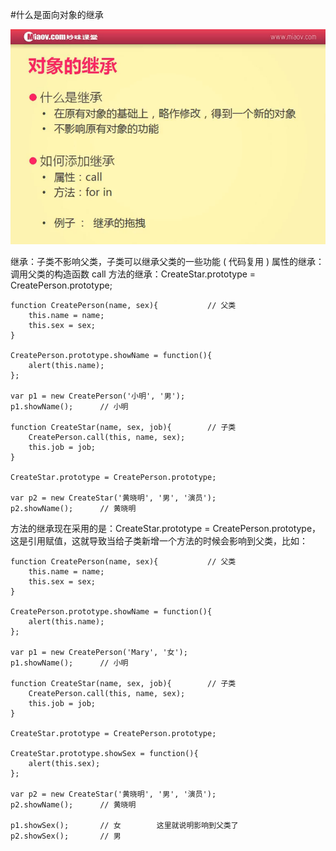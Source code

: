 #什么是面向对象的继承

![](image/screenshot_1495032624122.png)

继承：子类不影响父类，子类可以继承父类的一些功能 ( 代码复用 )
属性的继承：调用父类的构造函数 call
方法的继承：CreateStar.prototype = CreatePerson.prototype;
```
function CreatePerson(name, sex){           // 父类
    this.name = name;
    this.sex = sex;
}

CreatePerson.prototype.showName = function(){
    alert(this.name);
};

var p1 = new CreatePerson('小明', '男');
p1.showName();      // 小明

function CreateStar(name, sex, job){        // 子类
    CreatePerson.call(this, name, sex);
    this.job = job;
}

CreateStar.prototype = CreatePerson.prototype;

var p2 = new CreateStar('黄晓明', '男', '演员');
p2.showName();      // 黄晓明
```

方法的继承现在采用的是：CreateStar.prototype = CreatePerson.prototype，这是引用赋值，这就导致当给子类新增一个方法的时候会影响到父类，比如：
```
function CreatePerson(name, sex){           // 父类
    this.name = name;
    this.sex = sex;
}

CreatePerson.prototype.showName = function(){
    alert(this.name);
};

var p1 = new CreatePerson('Mary', '女');
p1.showName();      // 小明

function CreateStar(name, sex, job){        // 子类
    CreatePerson.call(this, name, sex);
    this.job = job;
}

CreateStar.prototype = CreatePerson.prototype;

CreateStar.prototype.showSex = function(){
    alert(this.sex);
};

var p2 = new CreateStar('黄晓明', '男', '演员');
p2.showName();      // 黄晓明

p1.showSex();       // 女        这里就说明影响到父类了
p2.showSex();       // 男
```